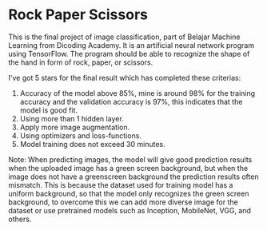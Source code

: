 # Rock Paper Scissors
This is the final project of image classification, part of Belajar Machine Learning from Dicoding Academy. It is an artificial neural network program using TensorFlow. The program should be able to recognize the shape of the hand in form of rock, paper, or scissors.

I've got 5 stars for the final result which has completed these criterias:
1. Accuracy of the model above 85%, mine is around 98% for the training accuracy and the validation accuracy is 97%, this indicates that the model is good fit.
2. Using more than 1 hidden layer.
3. Apply more image augmentation.
4. Using optimizers and loss-functions.
5. Model training does not exceed 30 minutes.

Note: When predicting images, the model will give good prediction results when the uploaded image has a green screen background, but when the image does not have a greenscreen background the prediction results often mismatch. This is because the dataset used for training model has a uniform background, so that the model only recognizes the green screen background, to overcome this we can add more diverse image for the dataset or use pretrained models such as Inception, MobileNet, VGG, and others.
